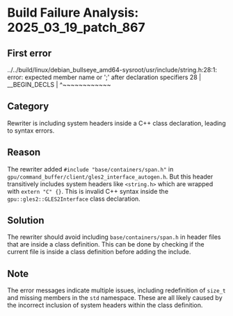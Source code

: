 # Build Failure Analysis: 2025_03_19_patch_867

## First error

../../build/linux/debian_bullseye_amd64-sysroot/usr/include/string.h:28:1: error: expected member name or ';' after declaration specifiers
  28 | __BEGIN_DECLS
      | ^~~~~~~~~~~~~

## Category
Rewriter is including system headers inside a C++ class declaration, leading to syntax errors.

## Reason
The rewriter added `#include "base/containers/span.h"` in `gpu/command_buffer/client/gles2_interface_autogen.h`. But this header transitively includes system headers like `<string.h>` which are wrapped with `extern "C" {}`. This is invalid C++ syntax inside the `gpu::gles2::GLES2Interface` class declaration.

## Solution
The rewriter should avoid including `base/containers/span.h` in header files that are inside a class definition. This can be done by checking if the current file is inside a class definition before adding the include.

## Note
The error messages indicate multiple issues, including redefinition of `size_t` and missing members in the `std` namespace. These are all likely caused by the incorrect inclusion of system headers within the class definition.